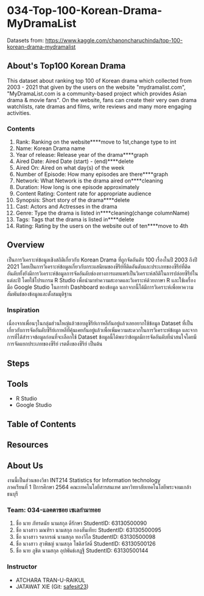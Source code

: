 # 034-Top-100-Korean-Drama-MyDramaList
Datasets from: https://www.kaggle.com/chanoncharuchinda/top-100-korean-drama-mydramalist

## About's Top100 Korean Drama
This dataset about ranking top 100 of Korean drama which collected from 2003 - 2021 that given by the users on the website "mydramalist.com", "MyDramaList.com is a community-based project which provides Asian drama & movie fans". On the website, fans can create their very own drama watchlists, rate dramas and films, write reviews and many more engaging activities.
### Contents
1. Rank: Ranking on the website****move to 1st,change type to int
2. Name: Korean Drama name
3. Year of release: Release year of the drama****graph
4. Aired Date: Aired Date (start) - (end)****delete
5. Aired On: Aired on what day(s) of the week
6. Number of Episode: How many episodes are there****graph
7. Network: What Network is the drama aired on****cleaning
8. Duration: How long is one episode approximately
9. Content Rating: Content rate for appropriate audience
10. Synopsis: Short story of the drama****delete
11. Cast: Actors and Actresses in the drama
12. Genre: Type the drama is listed in****cleaning(change columnName)
13. Tags: Tags that the drama is listed in****delete
14. Rating: Rating by the users on the website out of ten****move to 4th

## Overview
  เป็นการวิเคราะห์ข้อมูลเชิงสถิติเกี่ยวกับ Korean Drama ที่ถูกจัดอันดับ 100 เรื่องในปี 2003 ถึงปี 2021 โดยเป็นการวิเคราะห์ข้อมูลเกี่ยวกับกระแสนิยมของซีรีย์ที่ติดอันดับและประเภทของซีรีย์ที่ติดอันดับทั้งยังมีการวิเคราะห์ข้อมูลการจัดอันดับช่องทางการเผยแพร่เป็นวิเคราะห์สถิติในการปล่อยซีรีย์ในแต่ละปี โดยใช้โปรแกรม R Studio เพื่อนำมาทำความสะอาดและวิเคราะห์ด้วยภาษา R และใช้เครื่องมือ Google Studio ในการทำ Dashboard ของข้อมูล นอกจากนี้ได้มีการวิเคราะห์เพื่อหาความสัมพันธ์ของข้อมูลและตั้งสมมุติฐาน
  
### Inspiration
  เนื่องจากเพื่อนๆในกลุ่มส่วนใหญ่แล้วชอบดูซีรีย์เกาหลีกันอยู่แล้วเลยอยากใช้ข้อมูล Dataset ที่เป็นเกี่ยวกับการจัดอันดับซีรีย์เกาหลีที่คุ้นเคยกันอยู่แล้วเพื่อเพิ่มความสะดวกในการวิเคราะห์ข้อมูล และจากการที่ได้สำรวจข้อมูลก่อนที่จะเลือกใช้ Dataset ข้อมูลนี้ได้พบว่าข้อมูลมีการจัดอันดับที่น่าสนใจโดยมีการจัดแยกประเภทของซีรีย์ เรตติ้งของซีรีย์  เป็นต้น
  
## Steps

## Tools
- R Studio
- Google Studio

## Table of Contents

## Resources

## About Us
งานนี้เป็นส่วนของวิชา INT214 Statistics for Information technology <br/> ภาคเรียนที่ 1 ปีการศึกษา 2564 คณะเทคโนโลยีสารสนเทศ มหาวิทยาลัยเทคโนโลยีพระจอมเกล้าธนบุรี
### Team: 034-แลคตาซอย เซเลกำมาทอย
1. ชื่อ นาย ภัทรดนัย นามสกุล ดีรักษา StudentID: 63130500090
2. ชื่อ นางสาว มณฑิรา  นามสกุล กองสันเทียะ StudentID: 63130500095
3. ชื่อ นางสาว รดากรณ์  นามสกุล ทองวิไล StudentID: 63130500098
4. ชื่อ นางสาว สุวพิชญ์ นามสกุล  โชติสวัสดิ์ StudentID: 63130500126
5. ชื่อ นาย ภูชิต นามสกุล อุปพันธ์เสฏฐี StudentID: 63130500144

### Instructor
- ATCHARA TRAN-U-RAIKUL
- JATAWAT XIE (Git: [safesit23](https://github.com/safesit23))



